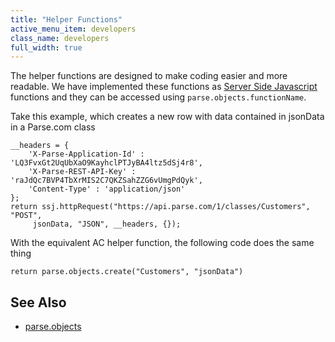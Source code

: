 ```yaml
---
title: "Helper Functions"
active_menu_item: developers
class_name: developers
full_width: true
---
```


The helper functions are designed to make coding easier and more readable. We have implemented these functions as [Server Side Javascript](/developers/documentation/scripting-apis/server-side-scripting-overview/) functions and they can be accessed using `parse.objects.functionName`.

Take this example, which creates a new row with data contained in jsonData in a Parse.com class

    __headers = {
        'X-Parse-Application-Id' : 'LQ3FvxGt2UqUbXaO9KayhclPTJyBA4ltz5dSj4r8',
        'X-Parse-REST-API-Key' : 'raJdQc7BVP4TbXrMIS2C7QKZSahZZG6vUmgPdQyk',
        'Content-Type' : 'application/json'
    }; 
    return ssj.httpRequest("https://api.parse.com/1/classes/Customers", "POST", 
         jsonData, "JSON", __headers, {});


With the equivalent AC helper function, the following code does the same thing

	return parse.objects.create("Customers", "jsonData")
    
## See Also
 - [parse.objects](developers/documentation/scripting-apis/server-side-api/parse-object)



